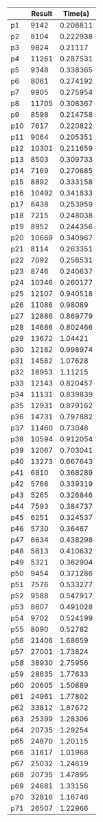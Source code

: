 |      |Result|Time(s)|
| ---- | ---- | ---- |
|p1|9142|0.208811|
|p2|8104|0.222938|
|p3|9824|0.21117|
|p4|11261|0.287531|
|p5|9348|0.338365|
|p6|8061|0.274192|
|p7|9905|0.275954|
|p8|11705|0.308367|
|p9|8598|0.214758|
|p10|7617|0.220822|
|p11|9064|0.205351|
|p12|10301|0.211659|
|p13|8503|0.309733|
|p14|7169|0.270685|
|p15|8892|0.333158|
|p16|10492|0.341833|
|p17|8438|0.253959|
|p18|7215|0.248038|
|p19|8952|0.244356|
|p20|10669|0.340967|
|p21|8114|0.263351|
|p22|7092|0.256531|
|p23|8746|0.240637|
|p24|10346|0.260177|
|p25|12107|0.940518|
|p26|11086|0.98089|
|p27|12886|0.869779|
|p28|14686|0.802466|
|p29|13672|1.04421|
|p30|12162|0.998974|
|p31|14562|1.07628|
|p32|16953|1.11215|
|p33|12143|0.820457|
|p34|11131|0.839839|
|p35|12931|0.879162|
|p36|14731|0.797882|
|p37|11460|0.73048|
|p38|10594|0.912054|
|p39|12067|0.703041|
|p40|13273|0.667643|
|p41|6810|0.368289|
|p42|5766|0.339319|
|p43|5265|0.326846|
|p44|7593|0.384737|
|p45|6251|0.324537|
|p46|5730|0.36467|
|p47|6634|0.438298|
|p48|5613|0.410632|
|p49|5321|0.362904|
|p50|9454|0.371286|
|p51|7576|0.533277|
|p52|9588|0.547917|
|p53|8607|0.491028|
|p54|9702|0.524199|
|p55|8090|0.52782|
|p56|21406|1.68659|
|p57|27001|1.73824|
|p58|38930|2.75956|
|p59|28635|1.77633|
|p60|20605|1.50889|
|p61|24961|1.77802|
|p62|33812|1.87672|
|p63|25399|1.28306|
|p64|20735|1.29254|
|p65|24870|1.20115|
|p66|31617|1.01968|
|p67|25032|1.24619|
|p68|20735|1.47895|
|p69|24681|1.33156|
|p70|32816|1.16746|
|p71|26507|1.22966|

